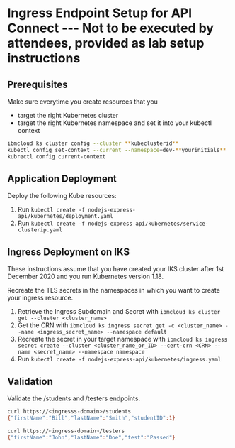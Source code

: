 # Ingress Endpoint Setup for API Connect --- Not to be executed by attendees, provided as lab setup instructions

## Prerequisites

Make sure everytime you create resources that you

- target the right Kubernetes cluster
- target the right Kubernetes namespace and set it into your kubectl context

```bash
ibmcloud ks cluster config --cluster **kubeclusterid**
kubectl config set-context --current --namespace=dev-**yourinitials**
kubrectl config current-context
```

## Application Deployment

Deploy the following Kube resources:

1. Run `kubectl create -f nodejs-express-api/kubernetes/deployment.yaml`
1. Run `kubectl create -f nodejs-express-api/kubernetes/service-clusterip.yaml`

## Ingress Deployment on IKS

These instructions assume that you have created your IKS cluster after 1st December 2020 and you run Kubernetes version 1.18.

Recreate the TLS secrets in the namespaces in which you want to create your ingress resource.

1. Retrieve the Ingress Subdomain and Secret with `ibmcloud ks cluster get --cluster <cluster_name>`
1. Get the CRN with `ibmcloud ks ingress secret get -c <cluster_name> --name <ingress_secret_name> --namespace default`
1. Recreate the secret in your target namespace with `ibmcloud ks ingress secret create --cluster <cluster_name_or_ID> --cert-crn <CRN> --name <secret_name> --namespace namespace`
1. Run `kubectl create -f nodejs-express-api/kubernetes/ingress.yaml`

## Validation

Validate the /students and /testers endpoints.

```bash
curl https://<ingresss-domain>/students
{"firstName":"Bill","lastName":"Smith","studentID":1}

curl https://<ingress-domain>/testers
{"firstName":"John","lastName":"Doe","test":"Passed"}
```
